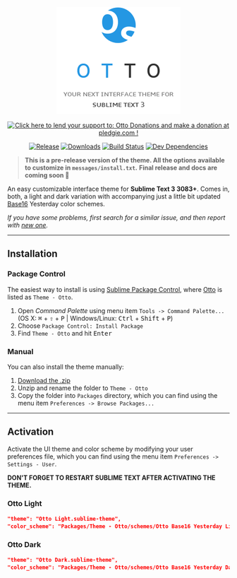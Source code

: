 <p align="center">
  <img src="media/logo.png" alt="Otto, your next interface theme for Sublime Text 3">
</p>

<p align="center">
  <a href='https://pledgie.com/campaigns/31119'><img alt='Click here to lend your support to: Otto Donations and make a donation at pledgie.com !' src='https://pledgie.com/campaigns/31119.png?skin_name=chrome' border='0' ></a>
</p>

<p align="center">
  <a href="https://github.com/oivva/otto/releases"><img src="https://img.shields.io/github/release/oivva/otto.svg?style=flat-square" alt="Release"></a>
  <a href="https://packagecontrol.io/packages/Theme%20-%20Otto"><img src="https://img.shields.io/packagecontrol/dt/Theme%20-%20Otto.svg?style=flat-square" alt="Downloads"></a>
  <a href="https://travis-ci.org/oivva/otto"><img src="https://img.shields.io/travis/oivva/otto.svg?style=flat-square" alt="Build Status"></a>
  <a href="https://david-dm.org/oivva/otto#info=devDependencies"><img src="https://img.shields.io/david/dev/oivva/otto.svg?style=flat-square" alt="Dev Dependencies"></a>
</p>

> **This is a pre-release version of the theme. All the options available to customize in `messages/install.txt`.**
> **Final release and docs are coming soon 🙏**

An easy customizable interface theme for **Sublime Text 3 3083+**. Comes in, both, a light and dark variation with accompanying just a little bit updated [Base16](https://github.com/chriskempson/base16) Yesterday color schemes. 

*If you have some problems, first search for a similar issue, and then report with [new one](https://github.com/oivva/otto/issues).*

***

## Installation

### Package Control

The easiest way to install is using [Sublime Package Control](https://sublime.wbond.net), where [Otto](https://packagecontrol.io/packages/Theme%20-%20Otto) is listed as `Theme - Otto`.

1. Open *Command Palette* using menu item `Tools -> Command Palette...` (OS X: <kbd>⌘</kbd> + <kbd>⇧</kbd> + <kbd>P</kbd> | Windows/Linux: <kbd>Ctrl</kbd> + <kbd>Shift</kbd> + <kbd>P</kbd>)
2. Choose `Package Control: Install Package`
3. Find `Theme - Otto` and hit <kbd>Enter</kbd>


### Manual

You can also install the theme manually:

1. [Download the .zip](https://github.com/oivva/otto/releases)
2. Unzip and rename the folder to `Theme - Otto`
3. Copy the folder into `Packages` directory, which you can find using the menu item `Preferences -> Browse Packages...`

***

## Activation

Activate the UI theme and color scheme by modifying your user preferences file, which you can find using the menu item `Preferences -> Settings - User`.

**DON'T FORGET TO RESTART SUBLIME TEXT AFTER ACTIVATING THE THEME.**

### Otto Light

```json
"theme": "Otto Light.sublime-theme",
"color_scheme": "Packages/Theme - Otto/schemes/Otto Base16 Yesterday Light.tmTheme",
```

### Otto Dark

```json
"theme": "Otto Dark.sublime-theme",
"color_scheme": "Packages/Theme - Otto/schemes/Otto Base16 Yesterday Dark.tmTheme"
```
